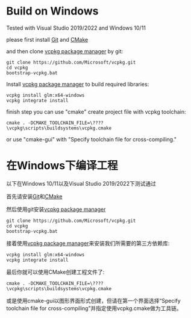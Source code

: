 # Build on Windows

Tested with Visual Studio 2019/2022 and Windows 10/11

please first install [Git](https://git-scm.com/download/win) and [CMake](https://cmake.org/download/)

and then clone [vcpkg package manager](https://docs.microsoft.com/en-us/cpp/build/vcpkg?view=vs-2022) by git:

    git clone https://github.com/Microsoft/vcpkg.git
    cd vcpkg
    bootstrap-vcpkg.bat


Install [vcpkg package manager](https://docs.microsoft.com/en-us/cpp/build/vcpkg?view=vs-2022) to build required libraries:

    vcpkg install glm:x64-windows
    vcpkg integrate install

finish step you can use "cmake" create project file with vcpkg toolchain:

    cmake . -DCMAKE_TOOLCHAIN_FILE=\????\vcpkg\scripts\buildsystems\vcpkg.cmake

or use "cmake-gui" with "Specify toolchain file for cross-compiling."

#

# 在Windows下编译工程

以下在Windows 10/11以及Visual Studio 2019/2022下测试通过

首先请安装[Git](https://git-scm.com/download/win)和[CMake](https://cmake.org/download/)

然后使用git安装[vcpkg package manager](https://docs.microsoft.com/en-us/cpp/build/vcpkg?view=vs-2022)

    git clone https://github.com/Microsoft/vcpkg.git
    cd vcpkg
    bootstrap-vcpkg.bat

接着使用[vcpkg package manager](https://docs.microsoft.com/en-us/cpp/build/vcpkg?view=vs-2022)来安装我们所需要的第三方依赖库:

    vcpkg install glm:x64-windows
    vcpkg integrate install

最后你就可以使用CMake创建工程文件了:

    cmake . -DCMAKE_TOOLCHAIN_FILE=\????\vcpkg\scripts\buildsystems\vcpkg.cmake

或是使用cmake-gui以图形界面形式创建，但请在第一个界面选择“Specify toolchain file for cross-compiling”并指定使用vcpkg.cmake做为工具链。
